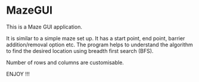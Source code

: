 # MazeGUI

This is a Maze GUI application.

It is similar to a simple maze set up. It has a start point, end point, barrier addition/removal option etc.
The program helps to understand the algorithm to find the desired location using breadth first search (BFS).

Number of rows and columns are customisable.

ENJOY !!!
